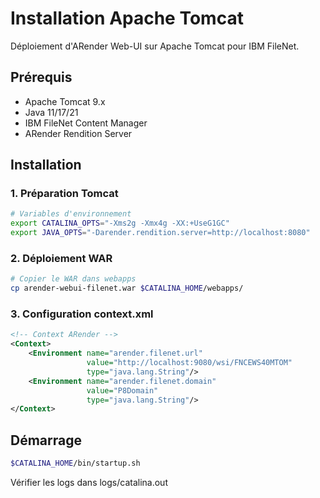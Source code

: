 # Installation Apache Tomcat

Déploiement d'ARender Web-UI sur Apache Tomcat pour IBM FileNet.

## Prérequis
- Apache Tomcat 9.x
- Java 11/17/21
- IBM FileNet Content Manager
- ARender Rendition Server

## Installation

### 1. Préparation Tomcat
```bash
# Variables d'environnement
export CATALINA_OPTS="-Xms2g -Xmx4g -XX:+UseG1GC"
export JAVA_OPTS="-Darender.rendition.server=http://localhost:8080"
```

### 2. Déploiement WAR
```bash
# Copier le WAR dans webapps
cp arender-webui-filenet.war $CATALINA_HOME/webapps/
```

### 3. Configuration context.xml
```xml
<!-- Context ARender -->
<Context>
    <Environment name="arender.filenet.url" 
                 value="http://localhost:9080/wsi/FNCEWS40MTOM" 
                 type="java.lang.String"/>
    <Environment name="arender.filenet.domain" 
                 value="P8Domain" 
                 type="java.lang.String"/>
</Context>
```

## Démarrage
```bash
$CATALINA_HOME/bin/startup.sh
```

Vérifier les logs dans logs/catalina.out